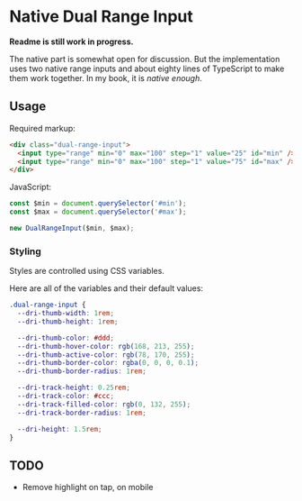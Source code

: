 # Native Dual Range Input

**Readme is still work in progress.**

The native part is somewhat open for discussion.
But the implementation uses two native range inputs
and about eighty lines of TypeScript to make them work together.
In my book, it is _native enough_.

## Usage

Required markup:

```html
<div class="dual-range-input">
  <input type="range" min="0" max="100" step="1" value="25" id="min" />
  <input type="range" min="0" max="100" step="1" value="75" id="max" />
</div>
```

JavaScript:

```js
const $min = document.querySelector('#min');
const $max = document.querySelector('#max');

new DualRangeInput($min, $max);
```

### Styling

Styles are controlled using CSS variables.

Here are all of the variables and their default values:

```css
.dual-range-input {
  --dri-thumb-width: 1rem;
  --dri-thumb-height: 1rem;

  --dri-thumb-color: #ddd;
  --dri-thumb-hover-color: rgb(168, 213, 255);
  --dri-thumb-active-color: rgb(78, 170, 255);
  --dri-thumb-border-color: rgba(0, 0, 0, 0.1);
  --dri-thumb-border-radius: 1rem;

  --dri-track-height: 0.25rem;
  --dri-track-color: #ccc;
  --dri-track-filled-color: rgb(0, 132, 255);
  --dri-track-border-radius: 1rem;

  --dri-height: 1.5rem;
}
```

## TODO

- Remove highlight on tap, on mobile
